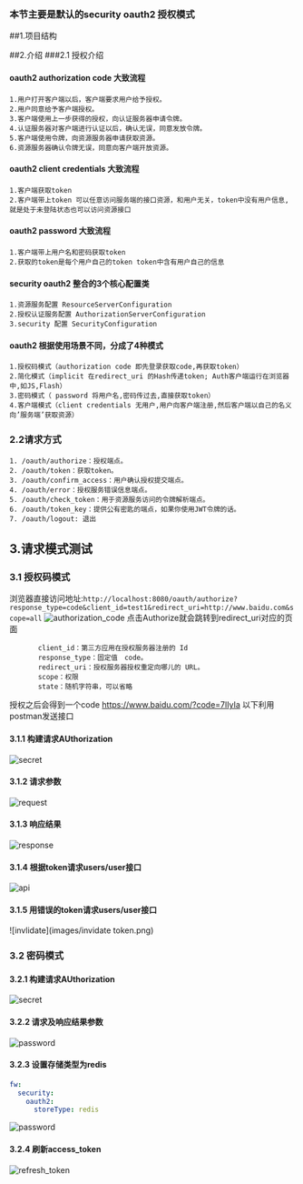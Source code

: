 ### 本节主要是默认的security oauth2  授权模式
 
##1.项目结构


##2.介绍
###2.1 授权介绍
#### oauth2 authorization code 大致流程
    1.用户打开客户端以后，客户端要求用户给予授权。
    2.用户同意给予客户端授权。
    3.客户端使用上一步获得的授权，向认证服务器申请令牌。
    4.认证服务器对客户端进行认证以后，确认无误，同意发放令牌。
    5.客户端使用令牌，向资源服务器申请获取资源。
    6.资源服务器确认令牌无误，同意向客户端开放资源。
#### oauth2 client credentials 大致流程
    1.客户端获取token
    2.客户端带上token 可以任意访问服务端的接口资源，和用户无关，token中没有用户信息,就是处于未登陆状态也可以访问资源接口
#### oauth2 password 大致流程
    1.客户端带上用户名和密码获取token
    2.获取的token是每个用户自己的token token中含有用户自己的信息
#### security oauth2 整合的3个核心配置类
    1.资源服务配置 ResourceServerConfiguration
    2.授权认证服务配置 AuthorizationServerConfiguration
    3.security 配置 SecurityConfiguration
#### oauth2 根据使用场景不同，分成了4种模式
    1.授权码模式（authorization code 即先登录获取code,再获取token）
    2.简化模式（implicit 在redirect_uri 的Hash传递token; Auth客户端运行在浏览器中,如JS,Flash）
    3.密码模式（ password 将用户名,密码传过去,直接获取token）
    4.客户端模式（client credentials 无用户,用户向客户端注册,然后客户端以自己的名义向’服务端’获取资源）


### 2.2请求方式
    1. /oauth/authorize：授权端点。
    2. /oauth/token：获取token。
    3. /oauth/confirm_access：用户确认授权提交端点。
    4. /oauth/error：授权服务错误信息端点。
    5. /oauth/check_token：用于资源服务访问的令牌解析端点。
    6. /oauth/token_key：提供公有密匙的端点，如果你使用JWT令牌的话。
    7. /oauth/logout: 退出

## 3.请求模式测试
### 3.1 授权码模式
浏览器直接访问地址:`http://localhost:8080/oauth/authorize?response_type=code&client_id=test1&redirect_uri=http://www.baidu.com&scope=all`
![authorization_code](images/authorization_code.png)
点击Authorize就会跳转到redirect_uri对应的页面
```text
       client_id：第三方应用在授权服务器注册的 Id
       response_type：固定值　code。
       redirect_uri：授权服务器授权重定向哪儿的 URL。
       scope：权限
       state：随机字符串，可以省略
```
授权之后会得到一个code https://www.baidu.com/?code=7lIyIa
以下利用postman发送接口
#### 3.1.1 构建请求AUthorization
![secret](images/secret.png)
#### 3.1.2 请求参数
![request](images/request.png)
#### 3.1.3 响应结果
![response](images/custom.png)
#### 3.1.4 根据token请求users/user接口
![api](images/tokengetuser.png)
#### 3.1.5 用错误的token请求users/user接口
![invlidate](images/invidate token.png)
### 3.2 密码模式
#### 3.2.1 构建请求AUthorization
![secret](images/secret.png)
#### 3.2.2 请求及响应结果参数
![password](images/password.png)
#### 3.2.3 设置存储类型为redis
```yml
fw:
  security:
    oauth2:
      storeType: redis
```
![password](images/password.png)
#### 3.2.4 刷新access_token
![refresh_token](images/refresh_token.png)